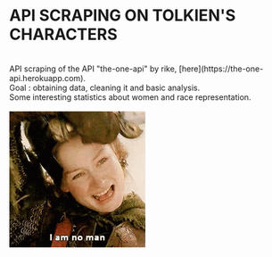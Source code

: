 # API SCRAPING ON TOLKIEN'S CHARACTERS
<br>
API scraping of the API "the-one-api" by rike, [here](https://the-one-api.herokuapp.com).
<br>
Goal : obtaining data, cleaning it and basic analysis.<br>
Some interesting statistics about women and race representation.<br>
<br>
<img src="https://github.com/alinedebenath/Api_scraping_Tolkien/blob/master/tenor.gif">
